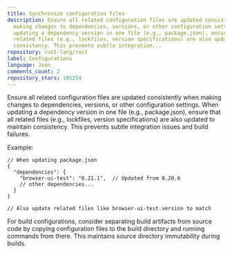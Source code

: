 ```yaml
---
title: Synchronize configuration files
description: Ensure all related configuration files are updated consistently when
  making changes to dependencies, versions, or other configuration settings. When
  updating a dependency version in one file (e.g., package.json), ensure that all
  related files (e.g., lockfiles, version specifications) are also updated to maintain
  consistency. This prevents subtle integration...
repository: rust-lang/rust
label: Configurations
language: Json
comments_count: 2
repository_stars: 105254
---
```


Ensure all related configuration files are updated consistently when making changes to dependencies, versions, or other configuration settings. When updating a dependency version in one file (e.g., package.json), ensure that all related files (e.g., lockfiles, version specifications) are also updated to maintain consistency. This prevents subtle integration issues and build failures.

Example:
```
// When updating package.json
{
  "dependencies": {
    "browser-ui-test": "0.21.1",  // Updated from 0.20.6
    // other dependencies...
  }
}

// Also update related files like browser-ui-test.version to match
```

For build configurations, consider separating build artifacts from source code by copying configuration files to the build directory and running commands from there. This maintains source directory immutability during builds.